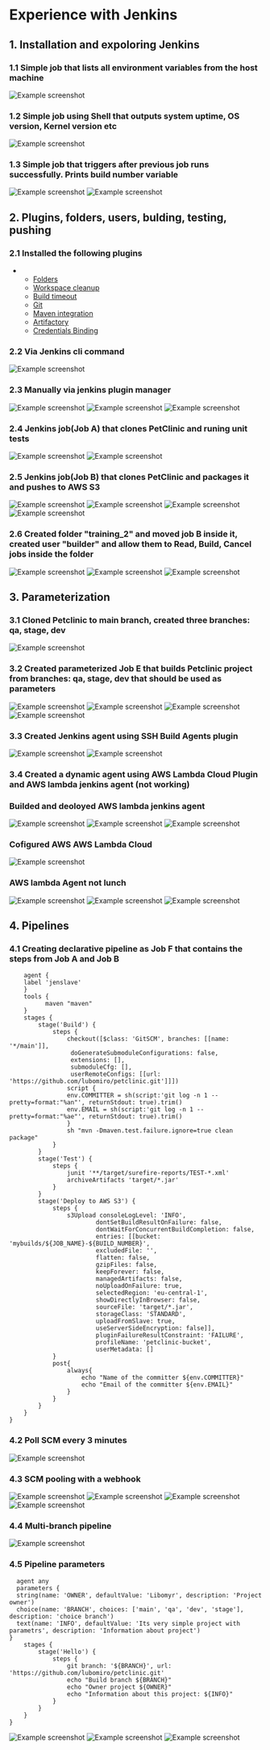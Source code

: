 # Experience with Jenkins

## 1. Installation and expoloring Jenkins

### 1.1 Simple job  that lists all environment variables from the host machine

![Example screenshot](./screens/1.jpg)

### 1.2 Simple job using Shell that outputs system uptime, OS version, Kernel version etc

![Example screenshot](./screens/2.jpg)

### 1.3 Simple job that triggers after previous job runs successfully. Prints build number variable

![Example screenshot](./screens/3.jpg)
![Example screenshot](./screens/4.jpg)

## 2. Plugins, folders, users, bulding, testing, pushing

### 2.1 Installed the following plugins

-
  - [Folders](https://plugins.jenkins.io/cloudbees-folder)
  - [Workspace cleanup](https://plugins.jenkins.io/ws-cleanup)
  - [Build timeout](https://plugins.jenkins.io/build-timeout)
  - [Git](https://plugins.jenkins.io/git/)
  - [Maven integration](https://plugins.jenkins.io/maven-plugin/)
  - [Artifactory](https://plugins.jenkins.io/artifactory/)
  - [Credentials Binding](https://plugins.jenkins.io/credentials-binding/)

### 2.2 Via Jenkins cli command

![Example screenshot](./screens/5.jpg)

### 2.3 Manually via jenkins plugin manager

![Example screenshot](./screens/6.jpg)
![Example screenshot](./screens/7.jpg)
![Example screenshot](./screens/8.jpg)

### 2.4 Jenkins job(Job A) that clones PetClinic and runing unit tests

![Example screenshot](./screens/9.jpg)
![Example screenshot](./screens/10.jpg)

### 2.5 Jenkins job(Job B) that clones PetClinic and packages it and pushes to AWS S3

![Example screenshot](./screens/11.jpg)
![Example screenshot](./screens/12.jpg)
![Example screenshot](./screens/13.jpg)
![Example screenshot](./screens/14.jpg)

### 2.6 Created  folder "training_2" and  moved job B inside it, created user "builder" and allow them to Read, Build, Cancel jobs inside the folder

![Example screenshot](./screens/15.jpg)
![Example screenshot](./screens/16.jpg)
![Example screenshot](./screens/17.jpg)

## 3. Parameterization

### 3.1 Cloned Petclinic to main branch, created three branches: qa, stage, dev

![Example screenshot](./screens/18.jpg)

### 3.2 Created parameterized Job E that builds Petclinic project from branches: qa, stage, dev that should be used as parameters

![Example screenshot](./screens/19.jpg)
![Example screenshot](./screens/20.jpg)
![Example screenshot](./screens/22.jpg)
![Example screenshot](./screens/23.jpg)

### 3.3 Created Jenkins agent using SSH Build Agents plugin

![Example screenshot](./screens/24.jpg)
![Example screenshot](./screens/25.jpg)

### 3.4 Created a dynamic agent using AWS Lambda Cloud Plugin and AWS lambda jenkins agent (not working)

### Builded and deoloyed AWS lambda jenkins agent

![Example screenshot](./screens/26.jpg)
![Example screenshot](./screens/27.jpg)
![Example screenshot](./screens/28.jpg)

### Cofigured AWS AWS Lambda Cloud

![Example screenshot](./screens/29.jpg)

### AWS lambda Agent not lunch 
![Example screenshot](./screens/30.jpg)
![Example screenshot](./screens/error1.jpg)
![Example screenshot](./screens/error2.jpg)

## 4. Pipelines

### 4.1 Creating declarative pipeline as Job F that contains the steps from Job A and Job B

```pipeline {
    agent {
    label 'jenslave'
    }
    tools {
          maven "maven"
    }
    stages {
        stage('Build') {
            steps {
                checkout([$class: 'GitSCM', branches: [[name: '*/main']],
                 doGenerateSubmoduleConfigurations: false, 
                 extensions: [], 
                 submoduleCfg: [], 
                 userRemoteConfigs: [[url: 'https://github.com/lubomiro/petclinic.git']]])
                script {
                env.COMMITTER = sh(script:'git log -n 1 --pretty=format:"%an"', returnStdout: true).trim()
                env.EMAIL = sh(script:'git log -n 1 --pretty=format:"%ae"', returnStdout: true).trim()
                }
                sh "mvn -Dmaven.test.failure.ignore=true clean package"
            }
        }
        stage('Test') {
            steps {
                junit '**/target/surefire-reports/TEST-*.xml'
                archiveArtifacts 'target/*.jar'
            }
        }
        stage('Deploy to AWS S3') {
            steps {
                s3Upload consoleLogLevel: 'INFO', 
                        dontSetBuildResultOnFailure: false, 
                        dontWaitForConcurrentBuildCompletion: false, 
                        entries: [[bucket: 'mybuilds/${JOB_NAME}-${BUILD_NUMBER}', 
                        excludedFile: '', 
                        flatten: false, 
                        gzipFiles: false, 
                        keepForever: false, 
                        managedArtifacts: false, 
                        noUploadOnFailure: true, 
                        selectedRegion: 'eu-central-1', 
                        showDirectlyInBrowser: false, 
                        sourceFile: 'target/*.jar', 
                        storageClass: 'STANDARD', 
                        uploadFromSlave: true, 
                        useServerSideEncryption: false]], 
                        pluginFailureResultConstraint: 'FAILURE', 
                        profileName: 'petclinic-bucket', 
                        userMetadata: []
            }
            post{
                always{
                    echo "Name of the committer ${env.COMMITTER}"
                    echo "Email of the committer ${env.EMAIL}"
                }
            }
        }
    }
}
```

### 4.2 Poll SCM every 3 minutes

![Example screenshot](./screens/31.jpg)

### 4.3 SCM pooling with a webhook

![Example screenshot](./screens/32.jpg)
![Example screenshot](./screens/33.jpg)
![Example screenshot](./screens/34.jpg)
![Example screenshot](./screens/35.jpg)

### 4.4 Multi-branch pipeline

![Example screenshot](./screens/35.jpg)

### 4.5 Pipeline parameters

```pipeline {
  agent any
  parameters {
  string(name: 'OWNER', defaultValue: 'Libomyr', description: 'Project owner')
  choice(name: 'BRANCH', choices: ['main', 'qa', 'dev', 'stage'], description: 'choice branch')
  text(name: 'INFO', defaultValue: 'Its very simple project with parametrs', description: 'Information about project')
}
    stages {
        stage('Hello') {
            steps {
                git branch: '${BRANCH}', url: 'https://github.com/lubomiro/petclinic.git'
                echo "Build branch ${BRANCH}"
                echo "Owner project ${OWNER}"
                echo "Information about this project: ${INFO}"
            }
        }
    }
}
```

![Example screenshot](./screens/36.jpg)
![Example screenshot](./screens/37.jpg)
![Example screenshot](./screens/38.jpg)